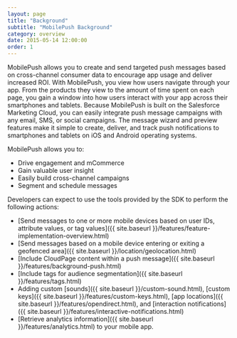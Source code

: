 ```yaml
---
layout: page
title: "Background"
subtitle: "MobilePush Background"
category: overview
date: 2015-05-14 12:00:00
order: 1
---
```

MobilePush allows you to create and send targeted push messages based on cross-channel consumer data to encourage app usage and deliver increased ROI. With MobilePush, you view how users navigate through your app. From the products they view to the amount of time spent on each page, you gain a window into how users interact with your app across their smartphones and tablets. Because MobilePush is built on the Salesforce Marketing Cloud, you can easily integrate push message campaigns with any email, SMS, or social campaigns. The message wizard and preview features make it simple to create, deliver, and track push notifications to smartphones and tablets on iOS and Android operating systems.

MobilePush allows you to:

* Drive engagement and mCommerce
* Gain valuable user insight
* Easily build cross-channel campaigns
* Segment and schedule messages

Developers can expect to use the tools provided by the SDK to perform the following actions:

* [Send messages to one or more mobile devices based on user IDs, attribute values, or tag values]({{ site.baseurl }}/features/feature-implementation-overview.html)
* [Send messages based on a mobile device entering or exiting a geofenced area]({{ site.baseurl }}/location/geolocation.html)
* [Include CloudPage content within a push message]({{ site.baseurl }}/features/background-push.html)
* [Include tags for audience segmentation]({{ site.baseurl }}/features/tags.html)
* Adding custom [sounds]({{ site.baseurl }}/custom-sound.html), [custom keys]({{ site.baseurl }}/features/custom-keys.html), [app locations]({{ site.baseurl }}/features/opendirect.html), and [interaction notifications]({{ site.baseurl }}/features/interactive-notifications.html)
* [Retrieve analytics information]({{ site.baseurl }}/features/analytics.html) to your mobile app.